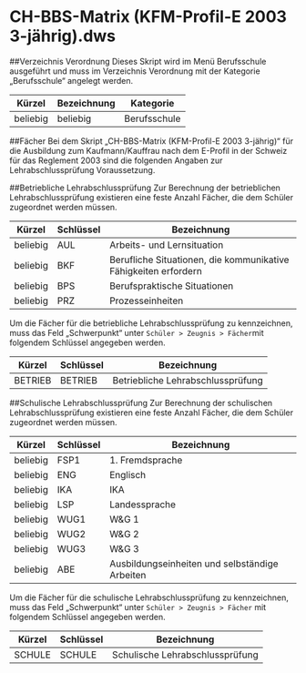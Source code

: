 # CH-BBS-Matrix (KFM-Profil-E 2003 3-jährig).dws


##Verzeichnis Verordnung 
Dieses Skript wird im Menü Berufsschule ausgeführt und muss im Verzeichnis Verordnung mit der Kategorie „Berufsschule“ angelegt werden.

|Kürzel|Bezeichnung|Kategorie|
|--|--|--|
|beliebig|beliebig|Berufsschule|

##Fächer
Bei dem Skript „CH-BBS-Matrix (KFM-Profil-E 2003 3-jährig)“ für die Ausbildung zum Kaufmann/Kauffrau nach dem E-Profil in der Schweiz für das Reglement 2003 sind die folgenden Angaben zur Lehrabschlussprüfung Voraussetzung.

##Betriebliche Lehrabschlussprüfung
Zur Berechnung der betrieblichen Lehrabschlussprüfung existieren eine feste Anzahl Fächer, die dem Schüler zugeordnet werden müssen. 

|Kürzel|	Schlüssel|	Bezeichnung|
|--|--|--|
|beliebig|	AUL	|Arbeits- und Lernsituation|
|beliebig|	BKF	|Berufliche Situationen, die kommunikative Fähigkeiten erfordern|
|beliebig|	BPS	|Berufspraktische Situationen|
|beliebig|	PRZ	|Prozesseinheiten|


Um die Fächer für die betriebliche Lehrabschlussprüfung zu kennzeichnen, muss das Feld „Schwerpunkt“ unter ```Schüler > Zeugnis > Fächer```mit folgendem Schlüssel angegeben werden.

|Kürzel	|Schlüssel	|Bezeichnung|
|--|--|--|
|BETRIEB|BETRIEB|Betriebliche Lehrabschlussprüfung|

##Schulische Lehrabschlussprüfung
Zur Berechnung der schulischen Lehrabschlussprüfung existieren eine feste Anzahl Fächer, die dem Schüler zugeordnet werden müssen. 

|Kürzel	|Schlüssel|	Bezeichnung|
|--|--|--|
|beliebig|	FSP1	|1. Fremdsprache|
|beliebig|	ENG	|Englisch|
|beliebig|	IKA	|IKA|
|beliebig|	LSP	|Landessprache|
|beliebig|	WUG1|	W&G 1|
|beliebig|	WUG2|	W&G 2|
|beliebig|	WUG3|	W&G 3|
|beliebig|	ABE	|Ausbildungseinheiten und selbständige Arbeiten|

Um die Fächer für die schulische Lehrabschlussprüfung zu kennzeichnen, muss das Feld „Schwerpunkt“ unter ```Schüler > Zeugnis > Fächer``` mit folgendem Schlüssel angegeben werden.

|Kürzel	|Schlüssel	|Bezeichnung|
|--|--|--|
|SCHULE	|SCHULE	|Schulische Lehrabschlussprüfung|

